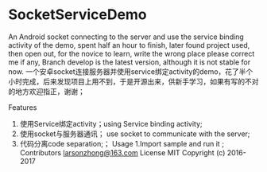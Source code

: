 ﻿# SocketServiceDemo
An Android socket connecting to the server and use the service binding activity of the demo, spent half an hour to finish, later found project used, then open out, for the novice to learn, write the wrong place please correct me if any, Branch develop is the latest version, although it is not stable for now.
一个安卓socket连接服务器并使用service绑定activity的demo，花了半个小时完成，后来发现项目上用不到，于是开源出来，供新手学习，如果有写的不对的地方欢迎指正，谢谢；

Features
1. 使用Service绑定activity；using Service binding activity;
2. 使用socket与服务器通讯； use socket to communicate with the server;
3. 代码分离code separation;；
Usage
1.Import sample and run it ;
Contributors
larsonzhong@163.com
License MIT
Copyright (c) 2016-2017 

